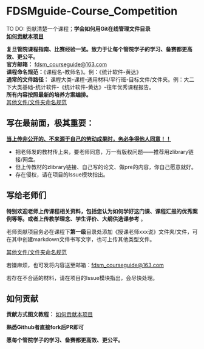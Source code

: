 # FDSMguide-Course_Competition
TO DO: 贡献清楚一个课程；**学会如何用Git在线管理文件目录**  
[**如何贡献本项目**](https://ndro4zkb6p.feishu.cn/docx/FXkgd6OyOoUXK1xn57Pccx0Vn4b?from=from_copylink)  

**复旦管院课程指南、比赛经验一览。致力于让每个管院学子的学习、备赛都更高效、更公平。**  
**官方邮箱：** fdsm_courseguide@163.com  
**课程命名规范：**《课程名-教师名》。例：《统计软件-黄达》  
**通常的文件路径：** 课程大类-课程-通用材料/平行班-目标文件/文件夹。例：大二下大类基础-统计软件-《统计软件-黄达》-往年优秀课程报告。  
**所有内容按照最新的培养方案编排。**  
[其他文件/文件夹命名规范](https://ndro4zkb6p.feishu.cn/docx/HKoKdBDyKow62AxO48qc5bOWnHM?contentTheme=DARK&theme=DARK#part-YbmzdmFucoS4IrxLcivcG8Ktndf)  

## 写在最前面，极其重要：
<u> **当上传非公开的、不来源于自己的劳动成果时，务必争得他人同意！！** </u>  
+ 把老师发的教材传上来，要老师同意，万一有版权问题——推荐用zlibrary链接/网盘。    
+ 但上传教材的zlibrary链接、自己写的论文、做pre的内容，你自己愿意就好。  
+ 存在侵权，请在项目的Issue模块指出。 

## 写给老师们
**特别欢迎老师上传课程相关资料，包括您认为如何学好这门课、课程汇报的优秀案例等等。或者上传教学理念、学生评价、大纲供选课参考** 。
  
老师贡献项目务必在课程下**第一级**目录处添加《授课老师xxx说》文件夹/文件，可在其中创建markdown文件书写文字，也可上传其他类型文件。 

[其他文件/文件夹命名规范](https://ndro4zkb6p.feishu.cn/docx/HKoKdBDyKow62AxO48qc5bOWnHM?contentTheme=DARK&theme=DARK#part-YbmzdmFucoS4IrxLcivcG8Ktndf)  
  
若嫌麻烦，也可发将内容送至邮箱：fdsm_courseguide@163.com  

若存在不合适的材料，请在项目的Issue模块指出，会尽快处理。  

## 如何贡献
**贡献方式图文教程：**  [如何贡献本项目](https://ndro4zkb6p.feishu.cn/docx/FXkgd6OyOoUXK1xn57Pccx0Vn4b?from=from_copylink)

**熟悉Github者直接fork后PR即可**

**愿每个管院学子的学习、备赛都更高效、更公平。**





